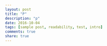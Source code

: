 ```yaml
---
layout: post
title: "P"
description: "p"
date: 2016-10-04
tags: [sample post, readability, test, intro]
comments: true
share: true
---
```

